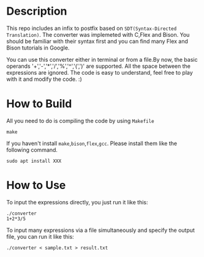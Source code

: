 # Description 
This repo includes an infix to postfix based on `SDT(Syntax-Directed Translation)`. The converter was implemeted with C,Flex and Bison. You should be familiar with their syntax first and you can find many Flex and Bison tutorials in Google.

You can use this converter either in terminal or from a file.By now, the basic operands '+','-','*','/','%','^','(',')' are supported. All the space between the expressions are ignored. The code is easy to understand, feel free to play with it and modify the code. :)

# How to Build

All you need to do is compiling the code by using `Makefile`
```
make
```

If you haven't install `make`,`bison`,`flex`,`gcc`. Please install them like the following command.
 ```
 sudo apt install XXX 
 ```

# How to Use
To input the expressions directly, you just run it like this:
```
./converter
1+2*3/5
```
To input many expressions via a file simultaneously and specify the output file, you can run it like this:
```
./converter < sample.txt > result.txt
```
